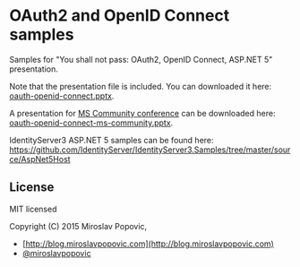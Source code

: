 # OAuth2 and OpenID Connect samples

Samples for "You shall not pass: OAuth2, OpenID Connect, ASP.NET 5" presentation.

Note that the presentation file is included. You can downloaded it here: [oauth-openid-connect.pptx](oauth-openid-connect.pptx).

A presentation for [MS Community conference](http://konferencija.mscommunity.ba/) can be downloaded here: [oauth-openid-connect-ms-community.pptx](oauth-openid-connect-ms-community.pptx).

IdentityServer3 ASP.NET 5 samples can be found here: https://github.com/IdentityServer/IdentityServer3.Samples/tree/master/source/AspNet5Host

## License

MIT licensed

Copyright (C) 2015 Miroslav Popovic,


- [http://blog.miroslavpopovic.com](http://blog.miroslavpopovic.com)
- [@miroslavpopovic](https://twitter.com/miroslavpopovic/)
